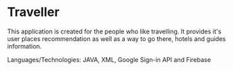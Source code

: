 # Traveller
This application is created for the people who like travelling. 
It provides it's user places recommendation as well as a way to go there, hotels and guides information. 

Languages/Technologies: JAVA, XML, Google Sign-in API and Firebase
